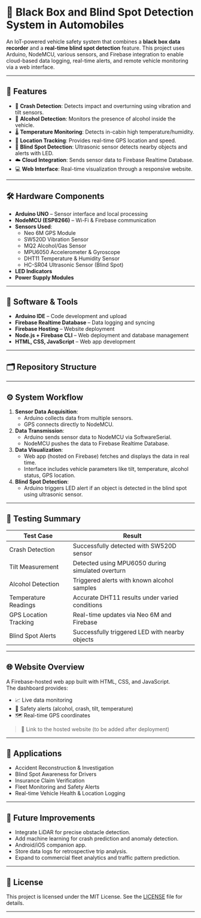 # 🚗 Black Box and Blind Spot Detection System in Automobiles

An IoT-powered vehicle safety system that combines a **black box data recorder** and a **real-time blind spot detection** feature. This project uses Arduino, NodeMCU, various sensors, and Firebase integration to enable cloud-based data logging, real-time alerts, and remote vehicle monitoring via a web interface.

---

## 📌 Features

- 🔴 **Crash Detection**: Detects impact and overturning using vibration and tilt sensors.
- 🍷 **Alcohol Detection**: Monitors the presence of alcohol inside the vehicle.
- 🌡️ **Temperature Monitoring**: Detects in-cabin high temperature/humidity.
- 📍 **Location Tracking**: Provides real-time GPS location and speed.
- 🛑 **Blind Spot Detection**: Ultrasonic sensor detects nearby objects and alerts with LED.
- ☁️ **Cloud Integration**: Sends sensor data to Firebase Realtime Database.
- 💻 **Web Interface**: Real-time visualization through a responsive website.

---

## 🛠️ Hardware Components

- **Arduino UNO** – Sensor interface and local processing
- **NodeMCU (ESP8266)** – Wi-Fi & Firebase communication
- **Sensors Used**:
  - Neo 6M GPS Module
  - SW520D Vibration Sensor
  - MQ2 Alcohol/Gas Sensor
  - MPU6050 Accelerometer & Gyroscope
  - DHT11 Temperature & Humidity Sensor
  - HC-SR04 Ultrasonic Sensor (Blind Spot)
- **LED Indicators**
- **Power Supply Modules**

---

## 🧠 Software & Tools

- **Arduino IDE** – Code development and upload
- **Firebase Realtime Database** – Data logging and syncing
- **Firebase Hosting** – Website deployment
- **Node.js + Firebase CLI** – Web deployment and database management
- **HTML, CSS, JavaScript** – Web app development

---

## 🗂️ Repository Structure


---

## ⚙️ System Workflow

1. **Sensor Data Acquisition**:
   - Arduino collects data from multiple sensors.
   - GPS connects directly to NodeMCU.
2. **Data Transmission**:
   - Arduino sends sensor data to NodeMCU via SoftwareSerial.
   - NodeMCU pushes the data to Firebase Realtime Database.
3. **Data Visualization**:
   - Web app (hosted on Firebase) fetches and displays the data in real time.
   - Interface includes vehicle parameters like tilt, temperature, alcohol status, GPS location.
4. **Blind Spot Detection**:
   - Arduino triggers LED alert if an object is detected in the blind spot using ultrasonic sensor.

---

## 🧪 Testing Summary

| Test Case               | Result               |
|------------------------|----------------------|
| Crash Detection        | Successfully detected with SW520D sensor |
| Tilt Measurement       | Detected using MPU6050 during simulated overturn |
| Alcohol Detection      | Triggered alerts with known alcohol samples |
| Temperature Readings   | Accurate DHT11 results under varied conditions |
| GPS Location Tracking  | Real-time updates via Neo 6M and Firebase |
| Blind Spot Alerts      | Successfully triggered LED with nearby objects |

---

## 🌐 Website Overview

A Firebase-hosted web app built with HTML, CSS, and JavaScript.  
The dashboard provides:

- 📈 Live data monitoring
- 🔔 Safety alerts (alcohol, crash, tilt, temperature)
- 🗺️ Real-time GPS coordinates

> 🔗 Link to the hosted website (to be added after deployment)

---

## 🧾 Applications

- Accident Reconstruction & Investigation
- Blind Spot Awareness for Drivers
- Insurance Claim Verification
- Fleet Monitoring and Safety Alerts
- Real-time Vehicle Health & Location Logging

---

## 🚀 Future Improvements

- Integrate LiDAR for precise obstacle detection.
- Add machine learning for crash prediction and anomaly detection.
- Android/iOS companion app.
- Store data logs for retrospective trip analysis.
- Expand to commercial fleet analytics and traffic pattern prediction.


---

## 📜 License

This project is licensed under the MIT License. See the [LICENSE](LICENSE) file for details.

---


